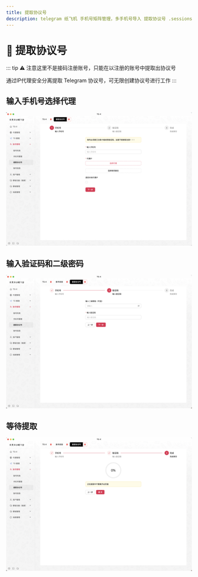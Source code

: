 ```yaml
---
title: 提取协议号
description: telegram 纸飞机 手机号矩阵管理，多手机号导入 提取协议号 .sessions 文件
---
```


# 📲 提取协议号

::: tip
⚠️ 注意这里不是接码注册账号，只能在以注册的账号中提取出协议号

通过IP代理安全分离提取 Telegram 协议号，可无限创建协议号进行工作
:::

<VideoLink type="提取协议号"  />

## 输入手机号选择代理

![](../assets/account/sss_1.png)

## 输入验证码和二级密码

![](../assets/account/sss_2.png)

## 等待提取

![](../assets/account/sss_3.png)
